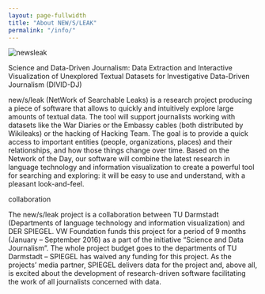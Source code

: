 ```yaml
---
layout: page-fullwidth
title: "About NEW/S/LEAK"
permalink: "/info/"
---
```


![newsleak](http://newsleak.io/wp-content/uploads/2016/03/cropped-logo-draft.png)

Science and Data-Driven Journalism: Data Extraction and Interactive Visualization of Unexplored Textual Datasets for Investigative Data-Driven Journalism (DIVID-DJ)

new/s/leak (NetWork of Searchable Leaks) is a research project producing a piece of software that allows to quickly and intuitively explore large amounts of textual data. The tool will support journalists working with datasets like the War Diaries or the Embassy cables (both distributed by Wikileaks) or the hacking of Hacking Team. The goal is to provide a quick access to important entities (people, organizations, places) and their relationships, and how those things change over time. Based on the Network of the Day, our software will combine the latest research in language technology and information visualization to create a powerful tool for searching and exploring: it will be easy to use and understand, with a pleasant look-and-feel.


collaboration


The new/s/leak project is a collaboration between TU Darmstadt (Departments of language technology and information visualization) and DER SPIEGEL. VW Foundation funds this project for a period of 9 months (January – September 2016) as a part of the initiative “Science and Data Journalism”. The whole project budget goes to the departments of TU Darmstadt – SPIEGEL has waived any funding for this project. As the projects’ media partner, SPIEGEL delivers data for the project and, above all, is excited about the development of research-driven software facilitating the work of all journalists concerned with data.
